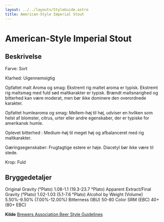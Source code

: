 ```yaml
---
layout: ../../layouts/StyleGuide.astro
title: American-Style Imperial Stout
---
```

# American-Style Imperial Stout

## Beskrivelse
Farve: Sort

Klarhed: Uigennemsigtig

Opfattet malt Aroma og smag: Ekstremt rig maltet aroma er typisk. Ekstremt rig maltsmag med fuld sød maltkarakter er typisk. Brændt maltsnarighed og bitterhed kan være moderat, men bør ikke dominere den overordnede karakter.

Opfattet humlearoma og smag: Mellem-høj til høj, udviser en hvilken som helst af blomster, citrus, urter eller andre egenskaber, der er typiske for amerikansk humle.

Oplevet bitterhed : Medium-høj til meget høj og afbalanceret med rig maltkarakter.

Gæringsegenskaber: Frugtagtige estere er høje. Diacetyl bør ikke være til stede.

Krop: Fuld




## Bryggedetaljer
Original Gravity (°Plato) 1.08-1.1 (19.3-23.7 °Plato)
Apparent Extract/Final Gravity (°Plato) 1.02-1.03 (5.1-7.6 °Plato)
Alcohol by Weight (Volume) 5.50%-9.50% (7.00%-12.00%)
Bitterness (IBU) 50-80
Color SRM (EBC) 40&#43;(80&#43; EBC)					



**Kilde**
[Brewers Association Beer Style Guidelines](https://www.brewersassociation.org/)
